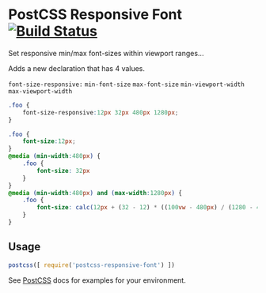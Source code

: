 # PostCSS Responsive Font [![Build Status][ci-img]][ci]

Set responsive min/max font-sizes within viewport ranges...

[PostCSS]: https://github.com/postcss/postcss
[ci-img]:  https://travis-ci.org/ccurtin/postcss-responsive-font.svg
[ci]:      https://travis-ci.org/ccurtin/postcss-responsive-font

Adds a new declaration that has 4 values.

`font-size-responsive:` `min-font-size` `max-font-size` `min-viewport-width` `max-viewport-width`

```css
.foo {
    font-size-responsive:12px 32px 480px 1280px;
}
```

```css
.foo {
    font-size:12px;
}
@media (min-width:480px) {
    .foo {
        font-size: 32px
    }
}
@media (min-width:480px) and (max-width:1280px) {
    .foo {
        font-size: calc(12px + (32 - 12) * ((100vw - 480px) / (1280 - 480)))
    }
}
```

## Usage

```js
postcss([ require('postcss-responsive-font') ])
```

See [PostCSS] docs for examples for your environment.
